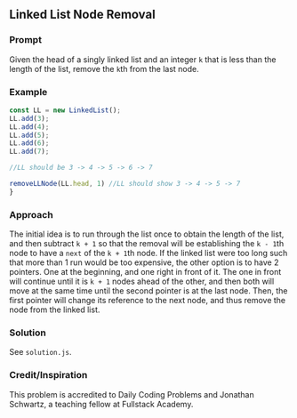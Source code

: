 ## Linked List Node Removal

### Prompt
Given the head of a singly linked list and an integer `k` that is less than the length of the list, remove the `k`th from the last node.

### Example
```js
const LL = new LinkedList();
LL.add(3);
LL.add(4);
LL.add(5);
LL.add(6);
LL.add(7);

//LL should be 3 -> 4 -> 5 -> 6 -> 7

removeLLNode(LL.head, 1) //LL should show 3 -> 4 -> 5 -> 7
}
```

### Approach
The initial idea is to run through the list once to obtain the length of the list, and then subtract `k + 1` so that the removal will be establishing the `k - 1`th node to have a `next` of the `k + 1`th node. If the linked list were too long such that more than 1 run would be too expensive, the other option is to have 2 pointers. One at the beginning, and one right in front of it. The one in front will continue until it is `k + 1` nodes ahead of the other, and then both will move at the same time until the second pointer is at the last node. Then, the first pointer will change its reference to the next node, and thus remove the node from the linked list.

### Solution
See `solution.js`.

### Credit/Inspiration
This problem is accredited to Daily Coding Problems and Jonathan Schwartz, a teaching fellow at Fullstack Academy.
